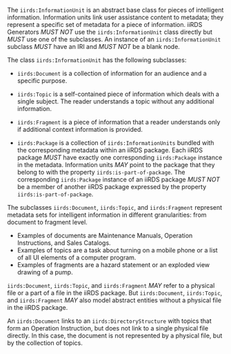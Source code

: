 
[//]: # (# Subclasses of `iirds:InformationUnit`)

The `iirds:InformationUnit` is an abstract base class for pieces of intelligent information. Information units link user assistance content to metadata; they represent a specific set of metadata for a piece of information. iiRDS Generators <em title="MUST NOT in RFC 2119 context" class="rfc2119">MUST NOT</em> use the `iirds:InformationUnit` class directly but <em title="MUST in RFC 2119 context" class="rfc2119">MUST</em> use one of the subclasses. An instance of an `iirds:InformationUnit` subclass <em title="MUST in RFC 2119 context" class="rfc2119">MUST</em> have an IRI and <em title="MUST NOT in RFC 2119 context" class="rfc2119">MUST NOT</em> be a blank node.


The class `iirds:InformationUnit` has the following subclasses: 

- `iirds:Document` is a collection of information for an audience and a specific purpose. 

- `iirds:Topic` is a self-contained piece of information which deals with a single subject. The reader understands a topic without any additional information.

- `iirds:Fragment` is a piece of information that a reader understands only if additional context information is provided.

- `iirds:Package` is a collection of `iirds:InformationUnits` bundled with the corresponding metadata within an <a>iiRDS package</a>. Each iiRDS package <em title="MUST in RFC 2119 context" class="rfc2119">MUST</em> have exactly one corresponding ``iirds:Package`` instance in the metadata. Information units <em title="MAY in RFC 2119 context" class="rfc2119">MAY</em> point to the package that they belong to with the property `iirds:is-part-of-package`. The corresponding `iirds:Package` instance of an iiRDS package <em title="MUST NOT in RFC 2119 context" class="rfc2119">MUST NOT</em> be a member of another iiRDS package expressed by the property `iirds:is-part-of-package`.

The subclasses `iirds:Document`, `iirds:Topic`, and `iirds:Fragment` represent metadata sets for intelligent information in different granularities: from document to fragment level. 

<aside class="example" title="Subclasses of InformationUnit">

* Examples of documents are Maintenance Manuals, Operation Instructions, and Sales Catalogs.
* Examples of topics are a task about turning on a mobile phone or a list of all UI elements of a computer program.
* Examples of fragments are a hazard statement or an exploded view drawing of a pump.

</aside>

`iirds:Document`, `iirds:Topic`, and `iirds:Fragment` <em title="MAY in RFC 2119 context" class="rfc2119">MAY</em> refer to a physical file or a part of a file in the iiRDS package. But `iirds:Document`, `iirds:Topic`, and `iirds:Fragment` <em title="MAY in RFC 2119 context" class="rfc2119">MAY</em> also model abstract entities without a physical file in the iiRDS package.

<aside class="example" title="Abstract InformationUnit">

An `iirds:Document` links to an `iirds:DirectoryStructure` with topics that form an Operation Instruction, but does not link to a single physical file directly. In this case, the document is not represented by a physical file, but by the collection of topics.

</aside>
